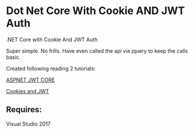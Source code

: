 # Dot Net Core With Cookie AND JWT Auth

.NET Core with Cookie And JWT Auth 

Super simple. No frills. Have even called the api via jquery to keep the calls basic.

Created following reading 2 tutorials:

[ASPNET JWT CORE](https://code-maze.com/authentication-aspnetcore-jwt-2/)

[Cookies and JWT](https://wildermuth.com/2017/08/19/Two-AuthorizationSchemes-in-ASP-NET-Core-2)

## Requires:

Visual Studio 2017